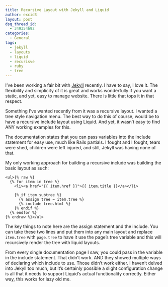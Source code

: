 ```yaml
---
title: Recursive Layout with Jekyll and Liquid
author: excid3
layout: post
dsq_thread_id:
  - 349354692
categories:
  - General
tags:
  - jekyll
  - layouts
  - liquid
  - recurisve
  - ruby
  - tree
---
```

I’ve been working a fair bit with [Jekyll][1] recently. I have to say, I love it. The flexibility and simplicity of it is great and works wonderfully if you want a static, and yet, easy to manage website. There is little that tops it in that respect.

Something I’ve wanted recently from it was a recursive layout. I wanted a tree style navigation menu. The best way to do this of course, would be to have a recursive include layout using Liquid. And yet, it wasn’t easy to find ANY working examples for this.

The documentation states that you can pass variables into the include statement for easy use, much like Rails partials. I fought and I fought, tears were shed, children were left injured, and still, Jekyll was having none of that.

My only working approach for building a recursive include was building the basic layout as such:

    <ul>{% raw %}
      {% for item in tree %}
        <li><a href="{{ item.href }}">{{ item.title }}</a></li>

        {% if item.subtree %}
          {% assign tree = item.tree %}
          {% include tree.html %}
        {% endif %}
      {% endfor %}
    {% endraw %}</ul>

The key things to note here are the assign statement and the include. You can take these two lines and put them into any main layout and replace `item.tree` with `page.tree` to have it use the page’s tree variable and this will recursively render the tree with liquid layouts.

From every single documentation page I saw, you could pass in the variable in the include statement. That didn’t work. AND they showed multiple ways of declaring which include to use. Those didn’t work either. I haven’t delved into Jekyll too much, but it’s certainly possible a slight configuration change is all that it needs to support Liquid’s actual functionality correctly. Either way, this works for lazy old me.

   [1]: http://jekyllrb.com
